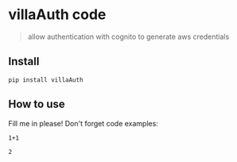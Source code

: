 # villaAuth code
> allow authentication with cognito to generate aws credentials


## Install

`pip install villaAuth`

## How to use

Fill me in please! Don't forget code examples:

```
1+1
```




    2


